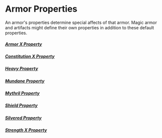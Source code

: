 # Armor Properties

An armor's properties determine special affects of that armor. Magic armor and artifacts might define their own properties in addition to these default properties.

##### [Armor X Property](Armor%20X%20Property.md)

##### [Constitution X Property](Constitution%20X%20Property.md)

##### [Heavy Property](Heavy%20Property.md)

##### [Mundane Property](../../../Material%20Properties/Mundane%20Property.md)

##### [Mythril Property](../../../Material%20Properties/Mythril%20Property.md)

##### [Shield Property](Shield%20Property.md)

##### [Silvered Property](../../../Material%20Properties/Silvered%20Property.md)

##### [Strength X Property](Strength%20X%20Property.md)
